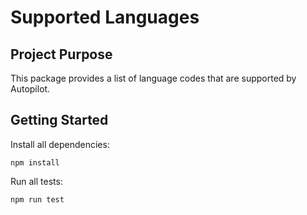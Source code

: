 # Supported Languages

## Project Purpose

This package provides a list of language codes that are supported by Autopilot.

## Getting Started

Install all dependencies:

```shell
npm install
```

Run all tests:

```shell
npm run test
```
